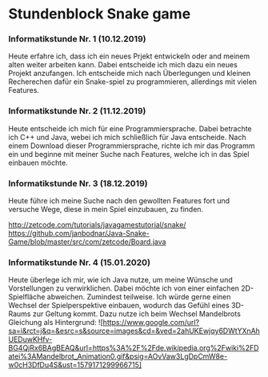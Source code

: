 # Stundenblock Snake game

### Informatikstunde Nr. 1  (10.12.2019)
Heute erfahre ich, dass ich ein neues Prjekt entwickeln oder and meinem alten weiter arbeiten kann.
Dabei entscheide ich mich dazu ein neues Projekt anzufangen. Ich entscheide mich nach Überlegungen und kleinen Recherechen dafür ein Snake-spiel zu programmieren, allerdings mit vielen Features.

### Informatikstunde Nr. 2  (11.12.2019)
Heute entscheide ich mich für eine Programmiersprache. Dabei betrachte ich C++ und Java, webei ich mich schließlich für Java entscheide.
Nach einem Download dieser Programmiersprache, richte ich mir das Programm ein und beginne mit meiner Suche nach Features, welche ich in das Spiel einbauen möchte.

### Informatikstunde Nr. 3  (18.12.2019)
Heute führe ich meine Suche nach den gewollten Features fort und versuche Wege, diese in mein Spiel einzubauen, zu finden.





http://zetcode.com/tutorials/javagamestutorial/snake/
https://github.com/janbodnar/Java-Snake-Game/blob/master/src/com/zetcode/Board.java


### Informatikstunde Nr. 4  (15.01.2020)
Heute überlege ich mir, wie ich Java nutze, um meine Wünsche und Vorstellungen zu verwirklichen. Dabei möchte ich von einer einfachen 2D-Spielfläche abweichen. Zumindest teilweise. Ich würde gerne einen Wechsel der Spielperspektive einbauen, wodurch das Gefühl eines 3D-Raums zur Geltung kommt. Dazu nutze ich beim Wechsel Mandelbrots Gleichung als Hintergrund:
![https://www.google.com/url?sa=i&rct=j&q=&esrc=s&source=images&cd=&ved=2ahUKEwjqy6DWtYXnAhUEDuwKHfv-BG4QjRx6BAgBEAQ&url=https%3A%2F%2Fde.wikipedia.org%2Fwiki%2FDatei%3AMandelbrot_Animation0.gif&psig=AOvVaw3LgDpCmW8e-w0cH3DfDu4S&ust=1579171299966715]


